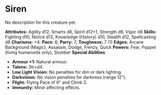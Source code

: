 # Siren

No description for this creature yet.

**Attributes:** Agility d12, Smarts d8, Spirit d12+1, Strength d6, Vigor
d8
**Skills:** Fighting d10, Notice d12, Knowledge (History) d10, Stealth
d12, Spellcasting d8
**Charisma:** +4; **Pace:** 6; **Parry:** 7; **Toughness:** 7 (1)
**Edges:** Arcane Background (Magic), Assassin, Dodge, Frenzy, Quick
**Powers:** Fear, Puppet (living humanoids only), Slumber
**Special Abilities**

- **Armour +1:** Natural armour.
- **Talons:** Str+d4.
- **Low Light Vision:** No penalties for dim or dark lighting.
- **Darkvision:** No vision penalties for darkness (range 12").
- **Flight:** Flying Pace of 9" and Climb 2.
- **Immunity:** Mind-affecting effects.
